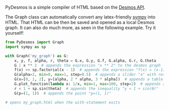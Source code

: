 PyDesmos is a simple compiler of HTML based on the [Desmos API](https://www.desmos.com/api/v1.7/docs/index.html#document-layout).

The Graph class can automatically convert any latex-friendly [sympy](https://www.sympy.org/en/index.html) into HTML. That HTML can be then be saved and opened as a local Desmos graph.
It can also do much more, as seen in the following example. Try it yourself!

```python
from PyDesmos import Graph
import sympy as sp

with Graph('my_graph') as G:
    x, y, f, alpha, r, theta = G.x, G.y, G.f, G.alpha, G.r, G.theta
    G | x ** 2  # appends the expression "x ** 2" to the desmos graph
    f(x) >> sp.factorial(x - 1)  # appends the expression "f(x) = (x-1)!"
    G(alpha=2, min=0, max=1, step=0.5)  # appends a slider "a" with respective bounds
    G(x=[0, 1, 2], y=[alpha, 2 * alpha, 3 * alpha])  # appends a table
    G.plot_function(lambda x: 1/x, min=1, max=100, step=2)  # appends a table plotting the function "1/x" from 1 to 100 with step-size 2
    r < 1 + sp.sin(theta)  # appends the inequality "y < 1 + sin(θ)"
    G(p=(1, 1))  # appends the point "p=(1, 1)"

# opens my_graph.html when the with-statement exits
```